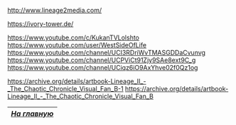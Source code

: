 http://www.lineage2media.com/

https://ivory-tower.de/

https://www.youtube.com/c/KukanTVLolshto
https://www.youtube.com/user/WestSideOfLife
https://www.youtube.com/channel/UCI3RDriWvTMASGDDaCvunvg
https://www.youtube.com/channel/UCPViCt91Zjy9SAe8ext9C_g
https://www.youtube.com/channel/UCiqz6iO9AxYhve02f0Qz1og

https://archive.org/details/artbook-Lineage_II_-_The_Chaotic_Chronicle_Visual_Fan_B-1
https://archive.org/details/artbook-Lineage_II_-_The_Chaotic_Chronicle_Visual_Fan_B

|[*На главную*](header.md)|
|:---:|
